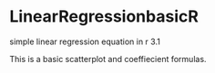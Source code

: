 # LinearRegressionbasicR
simple linear regression equation in r 3.1

This is a basic scatterplot and coeffiecient formulas. 
